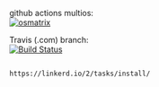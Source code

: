 
github actions multios:  
[![osmatrix](https://github.com/githubfoam/minikube-linkerd-travis/workflows/osmatrix/badge.svg)](https://github.com/githubfoam/minikube-linkerd-travis/actions?query=workflow%3A%22osmatrix%22+branch%3Adev) 

Travis (.com)  branch:  
[![Build Status](https://travis-ci.com/githubfoam/minikube-linkerd-travis.svg?branch=master)](https://travis-ci.com/githubfoam/minikube-linkerd-travis) 

~~~~

https://linkerd.io/2/tasks/install/

~~~~
